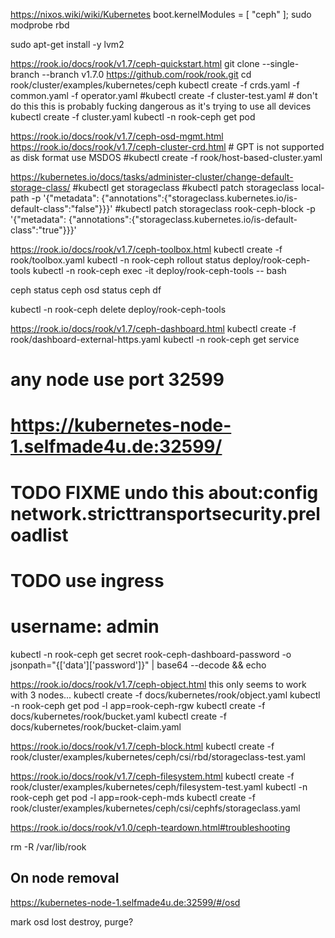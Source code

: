 

https://nixos.wiki/wiki/Kubernetes
boot.kernelModules = [ "ceph" ];
sudo modprobe rbd

sudo apt-get install -y lvm2

https://rook.io/docs/rook/v1.7/ceph-quickstart.html
git clone --single-branch --branch v1.7.0 https://github.com/rook/rook.git
cd rook/cluster/examples/kubernetes/ceph
kubectl create -f crds.yaml -f common.yaml -f operator.yaml
#kubectl create -f cluster-test.yaml # don't do this this is probably fucking dangerous as it's trying to use all devices
kubectl create -f cluster.yaml
kubectl -n rook-ceph get pod

https://rook.io/docs/rook/v1.7/ceph-osd-mgmt.html
https://rook.io/docs/rook/v1.7/ceph-cluster-crd.html
\# GPT is not supported as disk format use MSDOS
#kubectl create -f rook/host-based-cluster.yaml


https://kubernetes.io/docs/tasks/administer-cluster/change-default-storage-class/
#kubectl get storageclass
#kubectl patch storageclass local-path -p '{"metadata": {"annotations":{"storageclass.kubernetes.io/is-default-class":"false"}}}'
#kubectl patch storageclass rook-ceph-block -p '{"metadata": {"annotations":{"storageclass.kubernetes.io/is-default-class":"true"}}}'


https://rook.io/docs/rook/v1.7/ceph-toolbox.html
kubectl create -f rook/toolbox.yaml 
kubectl -n rook-ceph rollout status deploy/rook-ceph-tools
kubectl -n rook-ceph exec -it deploy/rook-ceph-tools -- bash


ceph status
ceph osd status
ceph df

kubectl -n rook-ceph delete deploy/rook-ceph-tools


https://rook.io/docs/rook/v1.7/ceph-dashboard.html
kubectl create -f rook/dashboard-external-https.yaml
kubectl -n rook-ceph get service
# any node use port 32599
# https://kubernetes-node-1.selfmade4u.de:32599/
# TODO FIXME undo this about:config network.stricttransportsecurity.preloadlist
# TODO use ingress
# username: admin
kubectl -n rook-ceph get secret rook-ceph-dashboard-password -o jsonpath="{['data']['password']}" | base64 --decode && echo


https://rook.io/docs/rook/v1.7/ceph-object.html
this only seems to work with 3 nodes...
kubectl create -f docs/kubernetes/rook/object.yaml
kubectl -n rook-ceph get pod -l app=rook-ceph-rgw
kubectl create -f docs/kubernetes/rook/bucket.yaml
kubectl create -f docs/kubernetes/rook/bucket-claim.yaml



https://rook.io/docs/rook/v1.7/ceph-block.html
kubectl create -f rook/cluster/examples/kubernetes/ceph/csi/rbd/storageclass-test.yaml



https://rook.io/docs/rook/v1.7/ceph-filesystem.html
kubectl create -f rook/cluster/examples/kubernetes/ceph/filesystem-test.yaml
kubectl -n rook-ceph get pod -l app=rook-ceph-mds
kubectl create -f rook/cluster/examples/kubernetes/ceph/csi/cephfs/storageclass.yaml



https://rook.io/docs/rook/v1.0/ceph-teardown.html#troubleshooting

rm -R /var/lib/rook







## On node removal

https://kubernetes-node-1.selfmade4u.de:32599/#/osd

mark osd lost
destroy, purge?